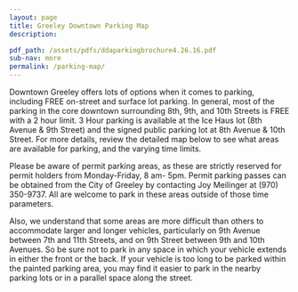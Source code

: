 ```yaml
---
layout: page
title: Greeley Downtown Parking Map
description:

pdf_path: /assets/pdfs/ddaparkingbrochure4.26.16.pdf
sub-nav: more
permalink: /parking-map/
---
```



Downtown Greeley offers lots of options when it comes to parking, including FREE on-street and surface lot parking. In general, most of the parking in the core downtown surrounding 8th, 9th, and 10th Streets is FREE with a 2 hour limit. 3 Hour parking is available at the Ice Haus lot (8th Avenue & 9th Street) and the signed public parking lot at 8th Avenue & 10th Street. For more details, review the detailed map below to see what areas are available for parking, and the varying time limits.

Please be aware of permit parking areas, as these are strictly reserved for permit holders from Monday-Friday, 8 am- 5pm. Permit parking passes can be obtained from the City of Greeley by contacting Joy Meilinger at (970) 350-9737. All are welcome to park in these areas outside of those time parameters.

Also, we understand that some areas are more difficult than others to accommodate larger and longer vehicles, particularly on 9th Avenue between 7th and 11th Streets, and on 9th Street between 9th and 10th Avenues. So be sure not to park in any space in which your vehicle extends in either the front or the back. If your vehicle is too long to be parked within the painted parking area, you may find it easier to park in the nearby parking lots or in a parallel space along the street.